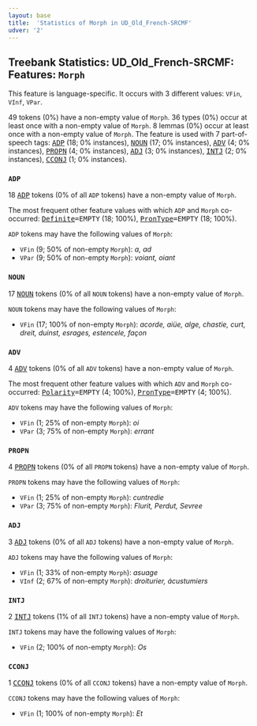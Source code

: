 ```yaml
---
layout: base
title:  'Statistics of Morph in UD_Old_French-SRCMF'
udver: '2'
---
```


## Treebank Statistics: UD_Old_French-SRCMF: Features: `Morph`

This feature is language-specific.
It occurs with 3 different values: `VFin`, `VInf`, `VPar`.

49 tokens (0%) have a non-empty value of `Morph`.
36 types (0%) occur at least once with a non-empty value of `Morph`.
8 lemmas (0%) occur at least once with a non-empty value of `Morph`.
The feature is used with 7 part-of-speech tags: <tt><a href="fro_srcmf-pos-ADP.html">ADP</a></tt> (18; 0% instances), <tt><a href="fro_srcmf-pos-NOUN.html">NOUN</a></tt> (17; 0% instances), <tt><a href="fro_srcmf-pos-ADV.html">ADV</a></tt> (4; 0% instances), <tt><a href="fro_srcmf-pos-PROPN.html">PROPN</a></tt> (4; 0% instances), <tt><a href="fro_srcmf-pos-ADJ.html">ADJ</a></tt> (3; 0% instances), <tt><a href="fro_srcmf-pos-INTJ.html">INTJ</a></tt> (2; 0% instances), <tt><a href="fro_srcmf-pos-CCONJ.html">CCONJ</a></tt> (1; 0% instances).

### `ADP`

18 <tt><a href="fro_srcmf-pos-ADP.html">ADP</a></tt> tokens (0% of all `ADP` tokens) have a non-empty value of `Morph`.

The most frequent other feature values with which `ADP` and `Morph` co-occurred: <tt><a href="fro_srcmf-feat-Definite.html">Definite</a></tt><tt>=EMPTY</tt> (18; 100%), <tt><a href="fro_srcmf-feat-PronType.html">PronType</a></tt><tt>=EMPTY</tt> (18; 100%).

`ADP` tokens may have the following values of `Morph`:

* `VFin` (9; 50% of non-empty `Morph`): <em>a, ad</em>
* `VPar` (9; 50% of non-empty `Morph`): <em>voiant, oiant</em>

### `NOUN`

17 <tt><a href="fro_srcmf-pos-NOUN.html">NOUN</a></tt> tokens (0% of all `NOUN` tokens) have a non-empty value of `Morph`.

`NOUN` tokens may have the following values of `Morph`:

* `VFin` (17; 100% of non-empty `Morph`): <em>acorde, aiüe, alge, chastie, curt, dreit, duinst, esrages, estencele, façon</em>

### `ADV`

4 <tt><a href="fro_srcmf-pos-ADV.html">ADV</a></tt> tokens (0% of all `ADV` tokens) have a non-empty value of `Morph`.

The most frequent other feature values with which `ADV` and `Morph` co-occurred: <tt><a href="fro_srcmf-feat-Polarity.html">Polarity</a></tt><tt>=EMPTY</tt> (4; 100%), <tt><a href="fro_srcmf-feat-PronType.html">PronType</a></tt><tt>=EMPTY</tt> (4; 100%).

`ADV` tokens may have the following values of `Morph`:

* `VFin` (1; 25% of non-empty `Morph`): <em>oi</em>
* `VPar` (3; 75% of non-empty `Morph`): <em>errant</em>

### `PROPN`

4 <tt><a href="fro_srcmf-pos-PROPN.html">PROPN</a></tt> tokens (0% of all `PROPN` tokens) have a non-empty value of `Morph`.

`PROPN` tokens may have the following values of `Morph`:

* `VFin` (1; 25% of non-empty `Morph`): <em>cuntredie</em>
* `VPar` (3; 75% of non-empty `Morph`): <em>Flurit, Perdut, Sevree</em>

### `ADJ`

3 <tt><a href="fro_srcmf-pos-ADJ.html">ADJ</a></tt> tokens (0% of all `ADJ` tokens) have a non-empty value of `Morph`.

`ADJ` tokens may have the following values of `Morph`:

* `VFin` (1; 33% of non-empty `Morph`): <em>asuage</em>
* `VInf` (2; 67% of non-empty `Morph`): <em>droiturier, ácustumiers</em>

### `INTJ`

2 <tt><a href="fro_srcmf-pos-INTJ.html">INTJ</a></tt> tokens (1% of all `INTJ` tokens) have a non-empty value of `Morph`.

`INTJ` tokens may have the following values of `Morph`:

* `VFin` (2; 100% of non-empty `Morph`): <em>Os</em>

### `CCONJ`

1 <tt><a href="fro_srcmf-pos-CCONJ.html">CCONJ</a></tt> tokens (0% of all `CCONJ` tokens) have a non-empty value of `Morph`.

`CCONJ` tokens may have the following values of `Morph`:

* `VFin` (1; 100% of non-empty `Morph`): <em>Et</em>

